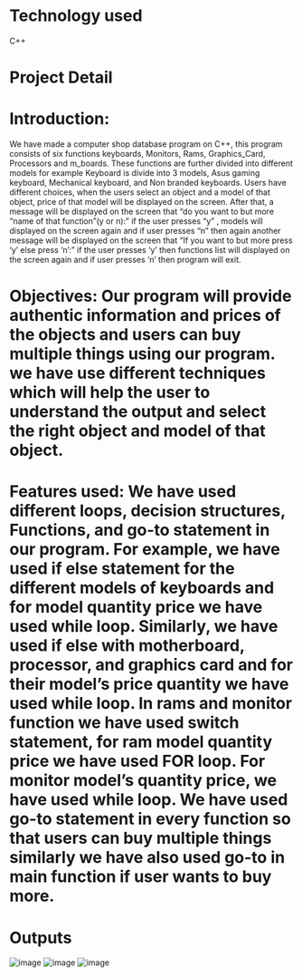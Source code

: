 # Technology used
C++
# Project Detail
# Introduction:
We have made a computer shop database program on C++, this program consists of six functions keyboards, Monitors, Rams, Graphics_Card, Processors and m_boards. These functions are further divided into different models for example Keyboard is divide into 3 models, Asus gaming keyboard, Mechanical keyboard, and Non branded keyboards. Users have different choices, when the users select an object and a model of that object, price of that model will be displayed on the screen. After that, a message will be displayed on the screen that “do you want to but more “name of that function”(y or n):” if the user presses “y” , models will displayed on the screen again and if user presses “n” then again another message will be displayed on the screen that “If you want to but more press ‘y’ else press ‘n’:” if the user presses ‘y’ then functions list will displayed on the screen again and if user presses ‘n’ then program will exit.
# Objectives: Our program will provide authentic information and prices of the objects and users can buy multiple things using our program. we have use different techniques which will help the user to understand the output and select the right object and model of that object.
# Features used:  We have used different loops, decision structures, Functions, and go-to statement in our program. For example, we have used if else statement for the different models of keyboards and for model quantity price we have used   while loop. Similarly, we have used if else with motherboard, processor, and graphics card and for their model’s price quantity we have used while loop. In rams and monitor function we have used switch statement, for ram model quantity price we have used FOR loop. For monitor model’s quantity price, we have used while loop. We have used go-to statement in every function so that users can buy multiple things similarly we have also used go-to in main function if user wants to buy more.


# Outputs
  ![image](https://user-images.githubusercontent.com/91987110/193247224-30c9a80c-8d14-4731-9f41-7d3cb8383744.png)
![image](https://user-images.githubusercontent.com/91987110/193247237-1199747f-701c-4ced-8445-744b90a8cdfc.png) 
![image](https://user-images.githubusercontent.com/91987110/193247281-053fd676-3515-47dd-8877-1a93b22c2440.png)
